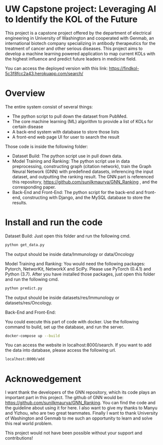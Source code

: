 # UW Capstone project: Leveraging AI to Identify the KOL of the Future

This project is a capstone project offered by the department of electrical engineering in University of Washington and cooperated with Genmab, an international biotech company specializing in antibody therapeutics for the treatment of cancer and other serious diseases. This project aims to develop a machine learning powered application to map current KOLs with the highest influence and predict future leaders in medicine field.

You can access the deployed version with this link: https://findkol-5c3f8fcc2a43.herokuapp.com/search/

# Overview

The entire system consist of several things: 
- The python script to pull down the dataset from PubMed.
- The core machine learning (ML) algorithm to provide a list of KOLs for certain disease
- A back-end system with database to store those lists
- A front-end web page UI for user to search the result

Those code is inside the following folder:
- Dataset Build: The python script use in pull down data.
- Model Training and Ranking: The python script use in data preprocessing, constructing graph (citation network), train the Graph Neural Network (GNN) with predefined datasets, inferencing the input dataset, and outputting the ranking result. The GNN part is referenced this repository, https://github.com/sunilkmaurya/GNN_Ranking , and the corresponding paper.
- Back-End and Front-End: The python script for the back-end and front-end, constructing with Django, and the MySQL database to store the results.

# Install and run the code

Dataset Build: 
Just open this folder and run the following cmd.

```bash
python get_data.py
```

The output should be inside data/Immunology or data/Oncology

Model Training and Ranking: 
You would need the following packages: Pytorch, NetworKit, NetworkX and SciPy. Please use PyTorch (0.4.1) and Python (3.7).
After you have installed those packages, just open this folder and run the following cmd.

```bash
python predict.py
```

The output should be inside datasets/res/Immunology or datasets/res/Oncology.

Back-End and Front-End:

You could execute this part of code with docker. Use the following command to build, set up the database, and run the server.

```bash
docker-compose up --build
```

You can access the website in localhost:8000/search. If you want to add the data into database, please access the following url.

```bash
localhost:8000/add
```

# Acknowedgement

I want thank the developers of the GNN repository, which its code plays an important part in this project. The github of GNN would be: https://github.com/sunilkmaurya/GNN_Ranking. You can find the code and the guideline about using it for here. I also want to give my thanks to Manyu and Yizhou, who are two great teammates. Finally I want to thank University of Washington and Genmab to me such an opportunity to learn and solve this real world problem.

This project would not have been possible without your support and contributions!


